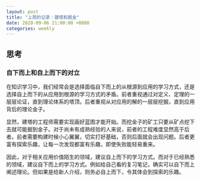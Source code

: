 ```yaml
---
layout: post
title: "上周的记录：建塔和掘金"
date: 2020-09-06 21:00:00 +0800
categories: weekly
---
```


## 思考

### 自下而上和自上而下的对立

在知识学习中，我们经常会是选择面临自下而上的从根源到应用的学习方式，还是选择自上而下的从应用到根源的学习方式的矛盾。前者重视通过对定义、定理的一层层论证，直到理论体系的塔顶。后者重视从对应用的解的一层层挖掘，直到应用背后的理论金子。

显然，建塔的工程师需要实现画好蓝图才能开始。而挖金子的矿工只要从矿点挖下去就可能掘到金子。对于尚未有成熟经验的人来说，前者的工程难度显然高于后者。前者需要构建时候小心翼翼，切实打好基础，否则后面就会出现问题。后者更富有探索乐趣，让每一次发现都富有乐趣，即使失败能轻易重来。

因此，对于相关应用价值陌生的领域，建议自上而下的学习方式。而对于已经熟悉的领域，建议自下而上的学习方式。例如给自己看的复习笔记，确实可以自下而上阐述理论。但如果是给新人介绍，则务必自上而下，令其体会到探索的乐趣。
